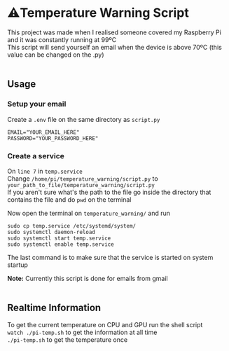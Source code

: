 # :warning:Temperature Warning Script  
This project was made when I realised someone covered my Raspberry Pi and it was constantly running at 99ºC  
This script will send yourself an email when the device is above 70ºC (this value can be changed on the .py)
<br><br>
## Usage
### Setup your email
Create a `.env` file on the same directory as `script.py`
```
EMAIL="YOUR_EMAIL_HERE"
PASSWORD="YOUR_PASSWORD_HERE"
```

### Create a service
On `line 7` in `temp.service`  
Change `/home/pi/temperature_warning/script.py` to `your_path_to_file/temperature_warning/script.py`  
If you aren't sure what's the path to the file go inside the directory that contains the file and do `pwd` on the terminal  

Now open the terminal on `temperature_warning/` and run  
```
sudo cp temp.service /etc/systemd/system/
sudo systemctl daemon-reload
sudo systemctl start temp.service 
sudo systemctl enable temp.service
```
The last command is to make sure that the service is started on system startup

**Note:** Currently this script is done for emails from gmail
<br><br>
## Realtime Information
To get the current temperature on CPU and GPU run the shell script  
`watch ./pi-temp.sh` to get the information at all time  
`./pi-temp.sh` to get the temperature once  
